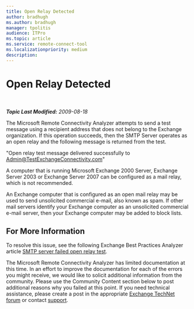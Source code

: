 ```yaml
---
title: Open Relay Detected
author: bradhugh
ms.author: bradhugh
manager: tpolitis
audience: ITPro 
ms.topic: article 
ms.service: remote-connect-tool
ms.localizationpriority: medium
description: 
---
```


<div data-xmlns="https://www.w3.org/1999/xhtml">

<div class="topic" data-xmlns="https://www.w3.org/1999/xhtml" data-msxsl="urn:schemas-microsoft-com:xslt" data-cs="https://msdn.microsoft.com/">

<div data-asp="https://msdn2.microsoft.com/asp">

# Open Relay Detected

</div>

<div id="mainSection">

<div id="mainBody">

<span> </span>

_**Topic Last Modified:** 2009-08-18_

The Microsoft Remote Connectivity Analyzer attempts to send a test message using a recipient address that does not belong to the Exchange organization. If this operation succeeds, then the SMTP Server operates as an open relay and the following message is returned from the test.

"Open relay test message delivered successfully to Admin@TestExchangeConnectivity.com"

A computer that is running Microsoft Exchange 2000 Server, Exchange Server 2003 or Exchange Server 2007 can be configured as a mail relay, which is not recommended.

An Exchange computer that is configured as an open mail relay may be used to send unsolicited commercial e-mail, also known as spam. If other mail servers identify your Exchange computer as an unsolicited commercial e-mail server, then your Exchange computer may be added to block lists.

<div>

## For More Information

To resolve this issue, see the following Exchange Best Practices Analyzer article [SMTP server failed open relay test](https://go.microsoft.com/fwlink/?linkid=161823).

The Microsoft Remote Connectivity Analyzer has limited documentation at this time. In an effort to improve the documentation for each of the errors you might receive, we would like to solicit additional information from the community. Please use the Community Content section below to post additional reasons why you failed at this point. If you need technical assistance, please create a post in the appropriate [Exchange TechNet forum](https://go.microsoft.com/fwlink/?linkid=73420) or contact [support](https://go.microsoft.com/fwlink/?linkid=8158).

</div>

</div>

<span> </span>

</div>

</div>

</div>


